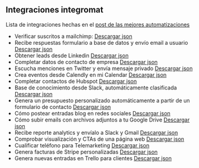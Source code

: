 ## Integraciones integromat

Lista de integraciones hechas en el [post de las mejores automatizaciones](https://sharingaway.com/las-mejores-16-automatizaciones-no-code-en-2021/)


- Verificar suscritos a mailchimp: [Descargar json](#)
- Recibe respuestas formulario a base de datos y envío email a usuario [Descargar json](#)
- Obtener leads desde Linkedin [Descargar json](#)
- Completar datos de contacto de empresa [Descargar json](#)
- Escucha menciones en Twitter y envía mensaje privado [Descargar json](#)
- Crea eventos desde Calendly en mi Calendar [Descargar json](#)
- Completar contactos de Hubspot [Descargar json](#)
- Base de conocimiento desde Slack, automáticamente clasificada [Descargar json](#)
- Genera un presupuesto personalizado automáticamente a partir de un formulario de contacto [Descargar json](#)
- Cómo postear entradas blog en redes sociales [Descargar json](#)
- Cómo subir emails con archivos adjuntos a tu Google Drive [Descargar json](#)
- Recibe reporte analytics y envíalo a Slack y Gmail [Descargar json](#)
- Comprobar visualización y CTAs de una página web [Descargar json](#)
- Cualificar teléfono para Telemarketing [Descargar json](#)
- Genera facturas de Stripe personalizadas [Descargar json](#)
- Genera nuevas entradas en Trello para clientes [Descargar json](#)
